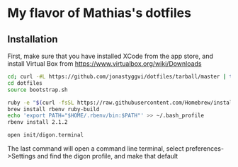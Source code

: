 # My flavor of Mathias's dotfiles

## Installation

First, make sure that you have installed XCode from the app store, and install Virtual Box from https://www.virtualbox.org/wiki/Downloads

```bash
cd; curl -#L https://github.com/jonastyggvi/dotfiles/tarball/master | tar -xzv --strip-components 1 --exclude={README.md,bootstrap.sh,LICENSE-MIT.txt}
cd dotfiles
source bootstrap.sh

ruby -e "$(curl -fsSL https://raw.githubusercontent.com/Homebrew/install/master/install)"
brew install rbenv ruby-build
echo 'export PATH="$HOME/.rbenv/bin:$PATH"' >> ~/.bash_profile
rbenv install 2.1.2

open init/digon.terminal
```
The last command will open a command line terminal, select preferences->Settings and find the digon profile, and make that default

